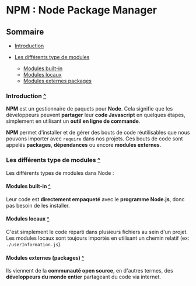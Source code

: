 # NPM : Node Package Manager

## Sommaire

- [Introduction](#introduction)

- [Les différents type de modules](#les-différents-type-de-modules)
  - [Modules built-in](#modules-built-in)
  - [Modules locaux](#modules-locaux)
  - [Modules externes packages](#modules-externes-packages)

### Introduction [^](#sommaire)

**NPM** est un gestionnaire de paquets pour **Node**. Cela signifie que les développeurs peuvent **partager** leur **code Javascript** en quelques étapes, simplement en utilisant un **outil en ligne de commande**.

**NPM** permet d'installer et de gérer des bouts de code réutilisables que nous pouvons importer avec `require` dans nos projets. Ces bouts de code sont appelés **packages**, **dépendances** ou encore **modules externes**.

### Les différents type de modules [^](#sommaire)

Les différents types de modules dans Node :

#### Modules built-in [^](#sommaire)

Leur code est **directement empaqueté** avec le **programme Node.js**, donc pas besoin de les installer.

#### Modules locaux [^](#sommaire)

C'est simplement le code réparti dans plusieurs fichiers au sein d'un projet. Les modules locaux sont toujours importés en utilisant un chemin relatif (ex: `./userInformation.js`).

#### Modules externes (packages) [^](#sommaire)

Ils viennent de la **communauté open source**, en d'autres termes, des **développeurs du monde entier** partageant du code via internet.

